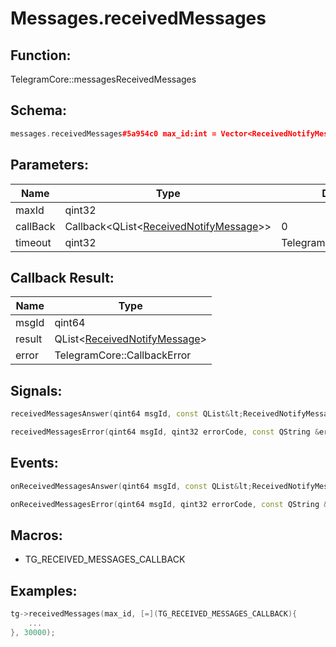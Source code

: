 # Messages.receivedMessages

## Function:

TelegramCore::messagesReceivedMessages

## Schema:

```c++
messages.receivedMessages#5a954c0 max_id:int = Vector<ReceivedNotifyMessage>;
```
## Parameters:

|Name|Type|Default|
|----|----|-------|
|maxId|qint32||
|callBack|Callback&lt;QList&lt;[ReceivedNotifyMessage](../../types/receivednotifymessage.md)&gt;&gt;|0|
|timeout|qint32|TelegramCore::timeOut()|

## Callback Result:

|Name|Type|
|----|----|
|msgId|qint64|
|result|QList&lt;[ReceivedNotifyMessage](../../types/receivednotifymessage.md)&gt;|
|error|TelegramCore::CallbackError|

## Signals:

```c++
receivedMessagesAnswer(qint64 msgId, const QList&lt;ReceivedNotifyMessage&gt; & result)
```
```c++
receivedMessagesError(qint64 msgId, qint32 errorCode, const QString &errorText)
```

## Events:

```c++
onReceivedMessagesAnswer(qint64 msgId, const QList&lt;ReceivedNotifyMessage&gt; & result)
```
```c++
onReceivedMessagesError(qint64 msgId, qint32 errorCode, const QString &errorText)
```

## Macros:

* TG_RECEIVED_MESSAGES_CALLBACK

## Examples:

```c++
tg->receivedMessages(max_id, [=](TG_RECEIVED_MESSAGES_CALLBACK){
    ...
}, 30000);
```
